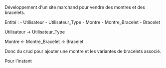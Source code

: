 Développement d'un site marchand pour vendre des montres et des bracelets.

Entité :
	- Utilisateur
	- Utilisateur_Type
	- Montre
	- Montre_Bracelet
	- Bracelet


Utilisateur -> Utilisateur_Type

Montre <- Montre_Bracelet -> Bracelet

Donc du crud pour ajouter une montre et les variantes de bracelets associé.

Pour l'instant


